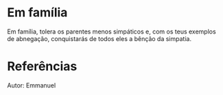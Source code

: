 # Em família
Em família, tolera os parentes menos simpáticos e, com os teus exemplos de abnegação, conquistarás de todos eles a bênção da simpatia.


# Referências
Autor: Emmanuel
